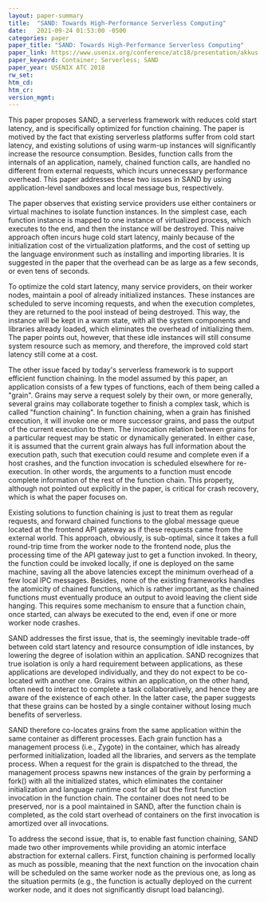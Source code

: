 ```yaml
---
layout: paper-summary
title:  "SAND: Towards High-Performance Serverless Computing"
date:   2021-09-24 01:53:00 -0500
categories: paper
paper_title: "SAND: Towards High-Performance Serverless Computing"
paper_link: https://www.usenix.org/conference/atc18/presentation/akkus
paper_keyword: Container; Serverless; SAND
paper_year: USENIX ATC 2018
rw_set:
htm_cd:
htm_cr:
version_mgmt:
--- 
```


This paper proposes SAND, a serverless framework with reduces cold start latency, and is specifically optimized for 
function chaining. The paper is motived by the fact that existing serverless
platforms suffer from cold start latency, and existing solutions of using warm-up instances will significantly increase
the resource consumption. Besides, function calls from the internals of an application, namely, chained function calls,
are handled no different from external requests, which incurs unnecessary performance overhead.
This paper addresses these two issues in SAND by using application-level sandboxes and local message bus, respectively.

The paper observes that existing service providers use either containers or virtual machines to isolate function 
instances. In the simplest case, each function instance is mapped to one instance of virtualized process, which executes
to the end, and then the instance will be destroyed. 
This naive approach often incurs huge cold start latency, mainly because of the initialization cost of the 
virtualization platforms, and the cost of setting up the language environment such as installing and importing
libraries. It is suggested in the paper that the overhead can be as large as a few seconds, or even tens of seconds.

To optimize the cold start latency, many service providers, on their worker nodes, maintain a pool of already 
initialized instances. These instances are scheduled to serve incoming requests, and when the execution completes,
they are returned to the pool instead of being destroyed. This way, the instance will be kept in a warm state,
with all the system components and libraries already loaded, which eliminates the overhead of initializing them.
The paper points out, however, that these idle instances will still consume system resource such as memory, and 
therefore, the improved cold start latency still come at a cost.

The other issue faced by today's serverless framework is to support efficient function chaining. 
In the model assumed by this paper, an application consists of a few types of functions, each of them being called a 
"grain". Grains may serve a request solely by their own, or more generally, several grains may collaborate together to 
finish a complex task, which is called "function chaining". 
In function chaining, when a grain has finished execution, it will invoke one or more successor grains, and pass the 
output of the current execution to them. 
The invocation relation between grains for a particular request may be static or dynamically generated. In either case, 
it is assumed that the current grain always has full information about the execution path, such that execution could 
resume and complete even if a host crashes, and the function invocation is scheduled elsewhere for re-execution.
In other words, the arguments to a function must encode complete information of the rest of the function chain.
This property, although not pointed out explicitly in the paper, is critical for crash recovery, which is what the
paper focuses on.

Existing solutions to function chaining is just to treat them as regular requests, and forward chained functions to
the global message queue located at the frontend API gateway as if these requests came from the external world. 
This approach, obviously, is sub-optimal,
since it takes a full round-trip time from the worker node to the frontend node, plus the processing time of the 
API gateway just to get a function invoked. In theory, the function could be invoked locally, if one is deployed on
the same machine, saving all the above latencies except the minimum overhead of a few local IPC messages. 
Besides, none of the existing frameworks handles the atomicity of chained functions, which is rather important,
as the chained functions must eventually produce an output to avoid leaving the client side hanging.
This requires some mechanism to ensure that a function chain, once started, can always be executed to the 
end, even if one or more worker node crashes. 

SAND addresses the first issue, that is, the seemingly inevitable trade-off between cold start latency and resource 
consumption of idle instances, by lowering the degree of isolation within an application.
SAND recognizes that true isolation is only a hard requirement between applications, as these applications are developed
individually, and they do not expect to be co-located with another one. 
Grains within an application, on the other hand, often need to interact to complete a task collaboratively, 
and hence they are aware of the existence of each other. In the latter case, the paper suggests that these grains can
be hosted by a single container without losing much benefits of serverless. 

SAND therefore co-locates grains from the same application within the same container as different processes. 
Each grain function has a management process (i.e., Zygote) in the container, which has already performed 
initialization, loaded all the libraries, and servers as the template process. When a request for the grain is 
dispatched to the thread, the management process spawns new instances of the grain by performing a fork()
with all the initialized states, which eliminates the container initialization and language runtime cost
for all but the first function invocation in the function chain.
The container does not need to be preserved, nor is a pool maintained in SAND, after the function chain is 
completed, as the cold start overhead of containers on the first invocation is amortized over all invocations.

To address the second issue, that is, to enable fast function chaining, SAND made two other improvements
while providing an atomic interface abstraction for external callers. 
First, function chaining is performed locally as much as possible, meaning that the next function on the invocation
chain will be scheduled on the same worker node as the previous one, as long as the situation permits (e.g., the 
function is actually deployed on the current worker node, and it does not significantly disrupt load balancing).

